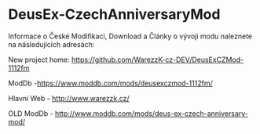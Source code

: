 # DeusEx-CzechAnniversaryMod
Informace o České Modifikaci, Download a Články o vývoji modu naleznete na následujících adresách:

New project home:
https://github.com/WarezzK-cz-DEV/DeusExCZMod-1112fm

ModDb -https://www.moddb.com/mods/deusexczmod-1112fm/


Hlavní Web - http://www.warezzk.cz/

OLD ModDb - http://www.moddb.com/mods/deus-ex-czech-anniversary-mod/
